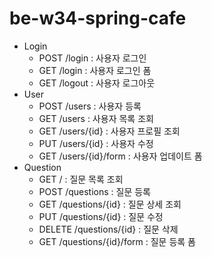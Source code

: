 # be-w34-spring-cafe

- Login
    - POST /login : 사용자 로그인
    - GET /login : 사용자 로그인 폼
    - GET /logout : 사용자 로그아웃
- User
    - POST /users : 사용자 등록
    - GET /users : 사용자 목록 조회
    - GET /users/{id} : 사용자 프로필 조회
    - PUT /users/{id} : 사용자 수정
    - GET /users/{id}/form : 사용자 업데이트 폼
- Question
    - GET / : 질문 목록 조회
    - POST /questions : 질문 등록
    - GET /questions/{id} : 질문 상세 조회
    - PUT /questions/{id} : 질문 수정
    - DELETE /questions/{id} : 질문 삭제
    - GET /questions/{id}/form : 질문 등록 폼